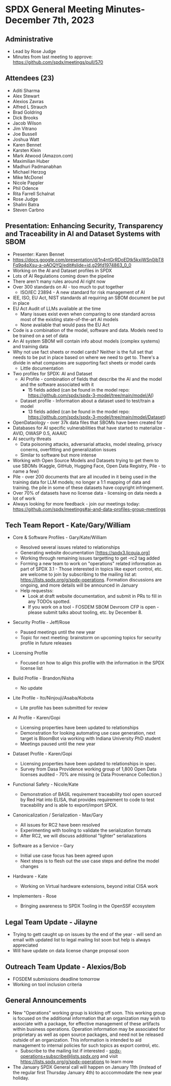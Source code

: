 # SPDX General Meeting Minutes- December 7th, 2023

## Administrative
* Lead by Rose Judge
* Minutes from last meeting to approve: https://github.com/spdx/meetings/pull/570

## Attendees (23)
* Aditi Sharma
* Alex Stewart
* Alexios Zavras
* Alfred L Strauch
* Brad Goldring
* Dick Brooks
* Jacob Wilson
* Jim Vitrano
* Joe Bussell
* Joshua Watt
* Karen Bennet
* Karsten Klein
* Mark Atwood (Amazon.com)
* Maximilian Huber
* Madhuri Padmanabhan
* Michael Herzog
* Mike McDonel
* Nicole Pappler
* Phil Odence
* Rita Farrell Schalnat
* Rose Judge
* Shalini Batra
* Steven Carbno

## Presentation: Enhancing Security, Transparency  and Traceability in AI and Dataset Systems with SBOM
* Presenter: Karen Bennet
* https://docs.google.com/presentation/d/1n4ntGrRDoEDtk5kxjWSn0jbT8Fq9q4pXsu-a-oAOQYQ/edit#slide=id.g29fd1974863_0_0
* Working on the AI and Dataset profiles in SPDX
* Lots of AI Regulations coming down the pipeline
* There aren't many rules around AI right now
* Over 300 standards on AI - too much to put together
  * ISO/IEC 23894 - A new standard for risk management of AI
* IEE, ISO, EU Act, NIST standards all requiring an SBOM document be put in place
* EU Act Audit of LLMs available at the time
  * Many issues exist even when comparing to one standard across most of the existing state-of-the-art AI models
  * None available that would pass the EU Act
* Code is a combination of the model, software and data. Models need to be trained on a set of data
* An AI system SBOM will contain info about models (complex systems) and training data
* Why not use fact sheets or model cards? Neither is the full set that needs to be put in place based on where we need to get to. There's a divide in what companies are supporting fact sheets or model cards
  * Little documentation
* Two profiles for SPDX: AI and Dataset
  * AI Profile - combination of fields that describe the AI and the model and the software associated with it
    * 15 fields added (can be found in the model repo: https://github.com/spdx/spdx-3-model/tree/main/model/AI)
  * Dataset profile - Information about a dataset used to test/train a model
    * 13 fields added (can be found in the model repo: https://github.com/spdx/spdx-3-model/tree/main/model/Dataset)
* OpenDataology - over 37k data files that SBOMs have been created for
* Databases for AI specific vulnerabilities that have started to materialize - AVID, OWASP 0.5, AIAAIC
* AI security threats
  * Data poisoning attacks, adversarial attacks, model stealing, privacy conerns, overfitting and generalization issues
  * Similar to software but more intense
* Working with Open Source Models and Datasets trying to get them to use SBOMs (Kaggle, GitHub, Hugging Face, Open Data Registry, Pile - to name a few)
* Pile - over 200 documents that are all incuded in it being used in the training data for LLM models; no longer a 1:1 mapping of data and training. the pile in some of these datasets have copyright infringement. 
* Over 70% of datasets have no license data - licensing on data needs a lot of work
* Always looking for more feedback - join our meetings today: https://github.com/spdx/meetings#ai-and-data-profiles-group-meetings

## Tech Team Report - Kate/Gary/William
* Core & Software Profiles - Gary/Kate/William
  * Resolved several issues related to relationships
  * Generating website documentation [https://spdx3.licquia.org]
  * Working through remaining issues targetting to get -rc2 tag added
  * Forming a new team to work on "operations" related information as part of SPDX 3.1 - Those interested in topics like export control, etc. are welcome to join by subscribing to the mailing list at: https://lists.spdx.org/g/spdx-operations.  Formation discussions are ongoing, and more details will be announced in January
  * Help requestss:
    * Look at draft website documentation, and submit in PRs to fill in any TODOs spotted.
    * If you work on a tool - FOSDEM SBOM Devroom CFP is open - please submit talks about tooling, etc. by December 8.

* Security Profile - Jeff/Rose
  * Paused meetings until the new year
  * Topic for next meeting: brainstorm on upcoming topics for security profile in future releases

* Licensing Profile
  * Focused on how to align this profile with the information in the SPDX license list

* Build Profile - Brandon/Nisha
  * No update

* Lite Profile - Ito/Ninjouji/Asaba/Kobota
  * Lite profile has been submitted for review

* AI Profile -  Karen/Gopi
  * Licensing properties have been updated to relationships
  * Demonstration for looking automating use case generation,  next target is BloomBot via working with Indiana University PhD student
  * Meetings paused until the new year

* Dataset Profile - Karen/Gopi
  * Licensing properties have been updated to relationships in spec.
  * Survey from Dasa Providence working group  of 1,800 Open Data licenses audited - 70% are missing
(e Data Provenance Collection.)

* Functional Safety - Nicole/Kate
  * Demonstration of BASIL requirement traceability tool open sourced by Red Hat into ELISA, that provides requirement to code to test traceability and is able to export/import SPDX.

* Canonicalization / Serialization - Max/Gary
  * All issues for RC2 have been resolved
  * Experimenting with tooling to validate the serialization formats
  * After RC2, we will discuss additional "lighter" serialiazations

* Software as a Service – Gary
  * Initial use case focus has been agreed upon
  * Next steps is to flesh out the use case steps and define the model changes

* Hardware - Kate
  * Working on Virtual hardware extensions, beyond initial CISA work

* Implementers - Rose
  * Bringing awareness to SPDX Tooling in the OpenSSF ecosystem

## Legal Team Update - Jilayne
* Trying to gett caught up on issues by the end of the year - will send an email with updated list to legal mailing list soon but help is always appreciated
* Will have update on data license change proposal soon

## Outreach Team Update - Alexios/Bob
* FOSDEM submissions deadline tomorrow
* Working on tool inclusion criteria  

## General Announcements
* New "Operations" working group is kicking off soon. This working group is focused on the additional information that an organization may wish to associate with a package, for effective management of these artifacts within business operations.  Operation information may be associated for proprietary as well as open source packages,  and need not be released outside of an organization.   This information is intended to aid management to internal policies for such topics as export control, etc.
  * Subscribe to the mailing list if interested - spdx-operations+subscribe@lists.spdx.org and visit https://lists.spdx.org/g/spdx-operations to learn more
* The January SPDX General call will happen on January 11th (instead of the regular first Thursday January 4th) to acccommodate the new year holiday.
